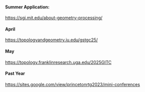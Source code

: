 
#### Summer Application:

https://sgi.mit.edu/about-geometry-processing/

#### April

https://topologyandgeometry.iu.edu/gstgc25/

#### May

https://topology.franklinresearch.uga.edu/2025GITC


#### Past Year


https://sites.google.com/view/princetonrtg2023/mini-conferences




